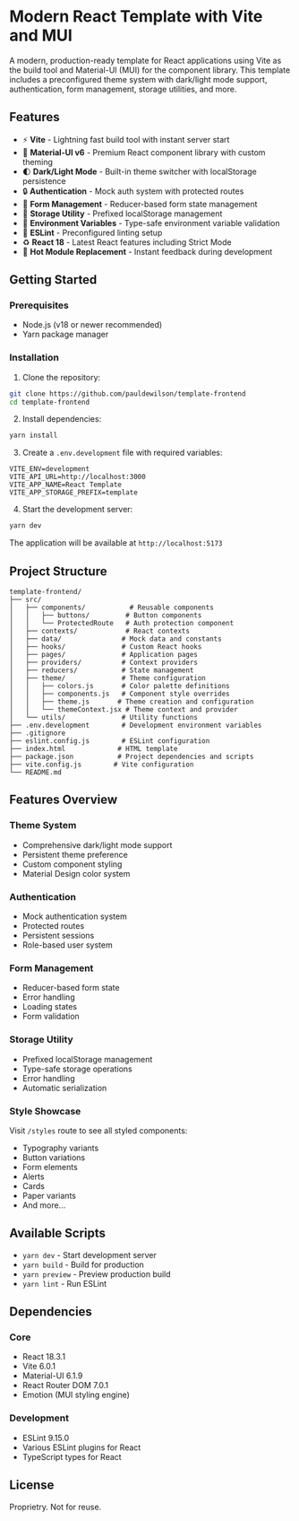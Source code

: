 # Modern React Template with Vite and MUI

A modern, production-ready template for React applications using Vite as the build tool and Material-UI (MUI) for the component library. This template includes a preconfigured theme system with dark/light mode support, authentication, form management, storage utilities, and more.

## Features

- ⚡️ **Vite** - Lightning fast build tool with instant server start
- 🎨 **Material-UI v6** - Premium React component library with custom theming
- 🌓 **Dark/Light Mode** - Built-in theme switcher with localStorage persistence
- 🔒 **Authentication** - Mock auth system with protected routes
- 📝 **Form Management** - Reducer-based form state management
- 💾 **Storage Utility** - Prefixed localStorage management
- 🎯 **Environment Variables** - Type-safe environment variable validation
- 📏 **ESLint** - Preconfigured linting setup
- ♻️ **React 18** - Latest React features including Strict Mode
- 🔄 **Hot Module Replacement** - Instant feedback during development

## Getting Started

### Prerequisites

- Node.js (v18 or newer recommended)
- Yarn package manager

### Installation

1. Clone the repository:
```bash
git clone https://github.com/pauldewilson/template-frontend
cd template-frontend
```

2. Install dependencies:
```bash
yarn install
```

3. Create a `.env.development` file with required variables:
```env
VITE_ENV=development
VITE_API_URL=http://localhost:3000
VITE_APP_NAME=React Template
VITE_APP_STORAGE_PREFIX=template
```

4. Start the development server:
```bash
yarn dev
```

The application will be available at `http://localhost:5173`

## Project Structure

```
template-frontend/
├── src/
│   ├── components/           # Reusable components
│   │   ├── buttons/         # Button components
│   │   └── ProtectedRoute   # Auth protection component
│   ├── contexts/            # React contexts
│   ├── data/               # Mock data and constants
│   ├── hooks/              # Custom React hooks
│   ├── pages/              # Application pages
│   ├── providers/          # Context providers
│   ├── reducers/           # State management
│   ├── theme/              # Theme configuration
│   │   ├── colors.js       # Color palette definitions
│   │   ├── components.js   # Component style overrides
│   │   ├── theme.js       # Theme creation and configuration
│   │   └── themeContext.jsx # Theme context and provider
│   └── utils/              # Utility functions
├── .env.development        # Development environment variables
├── .gitignore
├── eslint.config.js        # ESLint configuration
├── index.html             # HTML template
├── package.json           # Project dependencies and scripts
├── vite.config.js        # Vite configuration
└── README.md
```

## Features Overview

### Theme System
- Comprehensive dark/light mode support
- Persistent theme preference
- Custom component styling
- Material Design color system

### Authentication
- Mock authentication system
- Protected routes
- Persistent sessions
- Role-based user system

### Form Management
- Reducer-based form state
- Error handling
- Loading states
- Form validation

### Storage Utility
- Prefixed localStorage management
- Type-safe storage operations
- Error handling
- Automatic serialization

### Style Showcase
Visit `/styles` route to see all styled components:
- Typography variants
- Button variations
- Form elements
- Alerts
- Cards
- Paper variants
- And more...

## Available Scripts

- `yarn dev` - Start development server
- `yarn build` - Build for production
- `yarn preview` - Preview production build
- `yarn lint` - Run ESLint

## Dependencies

### Core
- React 18.3.1
- Vite 6.0.1
- Material-UI 6.1.9
- React Router DOM 7.0.1
- Emotion (MUI styling engine)

### Development
- ESLint 9.15.0
- Various ESLint plugins for React
- TypeScript types for React

## License

Proprietry. Not for reuse.